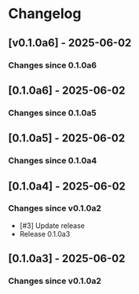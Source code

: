 # Changelog

## [v0.1.0a6] - 2025-06-02

### Changes since 0.1.0a6




## [0.1.0a6] - 2025-06-02

### Changes since 0.1.0a5




## [0.1.0a5] - 2025-06-02

### Changes since 0.1.0a4




## [0.1.0a4] - 2025-06-02

### Changes since v0.1.0a2

* [#3] Update release
* Release 0.1.0a3



## [0.1.0a3] - 2025-06-02

### Changes since v0.1.0a2



